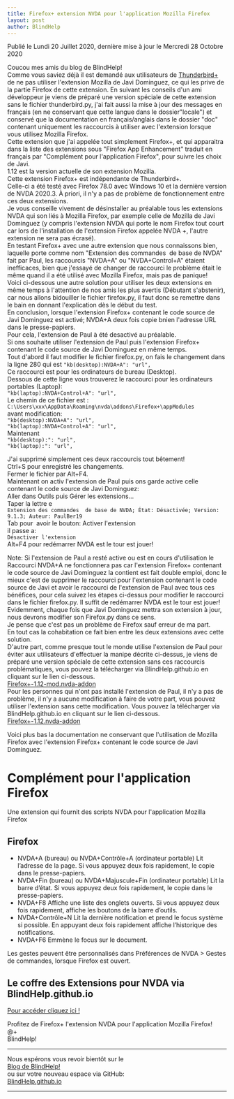 ```yaml
---
title: Firefox+ extension NVDA pour l'application Mozilla Firefox
layout: post
author: BlindHelp
---
```


<footer>Publié le Lundi 20 Juillet 2020, dernière mise à jour le Mercredi 28 Octobre 2020</footer>


Coucou mes amis du blog de BlindHelp!    
Comme vous saviez déjà il est demandé aux utilisateurs de [Thunderbird+](http://www.rptools.org/Outils-DV/NVDA-ThunderbirdPlus.html#toc3) de ne pas utiliser l'extension Mozilla de Javi Dominguez, ce qui les prive de la partie Firefox de cette extension. En suivant les conseils d'un ami développeur je viens  de préparé une version spéciale de cette extension sans le fichier thunderbird.py, j'ai fait  aussi la mise à jour des messages en français (en ne conservant que cette langue dans le dossier"locale") et conservé que la documentation  en français/anglais dans le dossier "doc" contenant uniquement les raccourcis à utiliser avec l'extension lorsque vous utilisez Mozilla Firefox.    
Cette extension que j'ai appelée tout simplement Firefox+, et qui apparaitra dans la liste des extensions sous "Firefox App Enhancement" traduit en français par "Complément pour l'application Firefox", pour suivre les choix de Javi.    
1.12 est la version actuelle de son extension Mozilla.    
Cette extension Firefox+ est indépendante de Thunderbird+.    
Celle-ci a été testé avec Firefox 78.0 avec Windows 10 et la dernière version de NVDA 2020.3. À priori, il n'y a pas de problème de fonctionnement entre ces deux extensions.    
Je vous conseille vivement de désinstaller au préalable tous les extensions NVDA qui son liés à Mozilla Firefox, par exemple celle  de Mozilla de Javi Dominguez (y compris l'extension NVDA qui porte le nom Firefox tout court car lors de l'installation de l'extension Firefox appelée NVDA +, l'autre extension ne sera pas écrasé).    
En testant Firefox+ avec une autre extension que nous connaissons bien, laquelle porte comme nom "Extension des commandes  de base de NVDA" fait par Paul, les raccourcis "NVDA+A" ou "NVDA+Control+A" étaient inefficaces, bien que j'essayé de changer de raccourci le problème était le même quand il a été utilisé avec Mozilla Firefox, mais pas de panique!    
Voici ci-dessous une autre solution pour utiliser les deux extensions en même temps à l'attention de nos amis les plus avertis (Débutant s'abstenir), car nous allons bidouiller le fichier firefox.py, il faut donc se remettre dans le bain en donnant l'explication dès le début du test.    
En conclusion, lorsque l'extension Firefox+ contenant le code source de Javi Dominguez est activé; NVDA+A deux fois copie bnien l'adresse URL dans le presse-papiers.    
Pour cela, l'extension de Paul à été desactivé au préalable.    
Si ons souhaite utiliser l'extension de Paul puis l'extension Firefox+ contenant le code source de Javi Dominguez en même temps.    
Tout d'abord il faut modifier le fichier firefox.py, on fais le changement dans la ligne 280 qui est `"kb(desktop):NVDA+A": "url",`    
Ce raccourci est pour les ordinateurs de bureau (Desktop).    
Dessous de cette ligne vous trouverez le raccourci  pour les ordinateurs portables (Laptop):    
`"kb(laptop):NVDA+Control+A": "url",`    
Le chemin de ce fichier est : `C:\Users\xxx\AppData\Roaming\nvda\addons\Firefox+\appModules`    
avant modification:    
`"kb(desktop):NVDA+A": "url",`    
`"kb(laptop):NVDA+Control+A": "url",`    
Maintenant    
`"kb(desktop):": "url",`    
`"kb(laptop):": "url",`    

J'ai supprimé simplement ces deux raccourcis tout bêtement!    
Ctrl+S pour enregistré les changements.    
Fermer le fichier par Alt+F4.    
Maintenant on activ l'extension de Paul puis ons garde active celle contenant le code source de Javi Dominguez:    
Aller dans Outils puis Gérer les extensions...    
Taper la lettre e    
`Extension des commandes  de base de NVDA; État: Désactivée; Version: 9.1.3; Auteur: PaulBer19`    
Tab pour  avoir le bouton: Activer l'extension    
il passe a:    
`Désactiver l'extension`    
Alt+F4 pour redémarrer NVDA est le tour est jouer!    

Note: Si l'extension de Paul a resté active ou est en cours d'utilisation le Raccourci NVDA+A ne fonctionnera pas car l'extension Firefox+ contenant le code source de Javi Dominguez la contient est fait double emploi, donc le mieux c'est de supprimer le raccourci pour l'extension contenant le code source de Javi et avoir le raccourci de l'extension de Paul avec tous ces bénéfices, pour cela suivez les étapes ci-dessus pour modifier le raccourci dans le fichier firefox.py. 
Il suffit de redémarrer NVDA est le tour est jouer!    
Evidemment, chaque fois que Javi Dominguez mettra son extension à jour, nous devrons modifier son Firefox.py dans ce sens.    
Je pense que c'est pas un problème de Firefox sauf erreur de ma part.    
En tout cas la cohabitation ce fait bien entre les deux extensions avec cette solution.    
D'autre part, comme presque tout le monde utilise l'extension de Paul pour éviter aux utilisateurs d'effectuer la manipe décrite ci-dessus, je viens  de préparé une version spéciale de cette extension sans ces raccourcis problématiques, vous pouvez  la télécharger via BlindHelp.github.io en cliquant sur le lien ci-dessous.    
[Firefox+-1.12-mod.nvda-addon](https://blindhelp.github.io/Firefox+-1.12-mod.nvda-addon)    
Pour les personnes qui n'ont pas installé l'extension de Paul, il n'y a pas de problème, il n'y a aucune modification à faire de votre part, vous pouvez utiliser l'extension sans cette modification. Vous pouvez  la télécharger via BlindHelp.github.io en cliquant sur le lien ci-dessous.    
[Firefox+-1.12.nvda-addon](https://blindhelp.github.io/Firefox+-1.12.nvda-addon)    

Voici plus bas la documentation ne conservant que l'utilisation de Mozilla Firefox avec l'extension Firefox+ contenant le code source de Javi Dominguez.    

# Complément pour l'application Firefox
 
 Une extension qui fournit des scripts NVDA pour l'application Mozilla Firefox

## Firefox

* NVDA+A (bureau) ou NVDA+Contrôle+A (ordinateur portable) Lit l’adresse de la page. Si vous appuyez deux fois rapidement, le copie dans le presse-papiers.
* NVDA+Fin (bureau) ou NVDA+Majuscule+Fin (ordinateur portable) Lit la barre d’état. Si vous appuyez deux fois rapidement, le copie dans le presse-papiers.
* NVDA+F8 Affiche une liste des onglets ouverts. Si vous appuyez deux fois rapidement, affiche les boutons de la barre d’outils.
* NVDA+Contrôle+N Lit la dernière notification et prend le focus système si possible. En appuyant deux fois rapidement affiche l’historique des notifications.
* NVDA+F6 Emmène le focus sur le document.

Les gestes peuvent être personnalisés dans Préférences de NVDA > Gestes de commandes, lorsque Firefox  est ouvert.

## Le coffre des Extensions pour NVDA via BlindHelp.github.io ##
[Pour accéder cliquez ici !](https://blindhelp.github.io/Le%20coffre%20des%20Modules%20Complementaires%20pour%20NVDA.html)    

Profitez de Firefox+ l'extension NVDA pour l'application Mozilla Firefox!    
@+    
BlindHelp!    

---

Nous espérons vous revoir bientôt sur le      
[Blog de BlindHelp!](http://blindhelp.blogspot.fr/)                    
ou sur  votre nouveau espace via GitHub:                     
[BlindHelp.github.io](https://blindhelp.github.io)                    

---